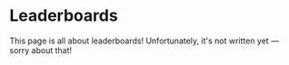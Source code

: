 # Leaderboards

This page is all about leaderboards! Unfortunately, it's not written yet — sorry about that!